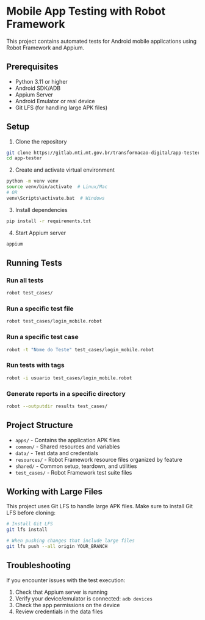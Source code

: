 # Mobile App Testing with Robot Framework

This project contains automated tests for Android mobile applications using Robot Framework and Appium.

## Prerequisites

- Python 3.11 or higher
- Android SDK/ADB
- Appium Server
- Android Emulator or real device
- Git LFS (for handling large APK files)

## Setup

1. Clone the repository
```bash
git clone https://gitlab.mti.mt.gov.br/transformacao-digital/app-tester.git
cd app-tester
```

2. Create and activate virtual environment
```bash
python -m venv venv
source venv/bin/activate  # Linux/Mac
# OR
venv\Scripts\activate.bat  # Windows
```

3. Install dependencies
```bash
pip install -r requirements.txt
```

4. Start Appium server
```bash
appium
```

## Running Tests

### Run all tests
```bash
robot test_cases/
```

### Run a specific test file
```bash
robot test_cases/login_mobile.robot
```

### Run a specific test case
```bash
robot -t "Nome do Teste" test_cases/login_mobile.robot
```

### Run tests with tags
```bash
robot -i usuario test_cases/login_mobile.robot
```

### Generate reports in a specific directory
```bash
robot --outputdir results test_cases/
```

## Project Structure

- `apps/` - Contains the application APK files
- `common/` - Shared resources and variables
- `data/` - Test data and credentials
- `resources/` - Robot Framework resource files organized by feature
- `shared/` - Common setup, teardown, and utilities
- `test_cases/` - Robot Framework test suite files

## Working with Large Files

This project uses Git LFS to handle large APK files. Make sure to install Git LFS before cloning:

```bash
# Install Git LFS
git lfs install

# When pushing changes that include large files
git lfs push --all origin YOUR_BRANCH
```

## Troubleshooting

If you encounter issues with the test execution:

1. Check that Appium server is running
2. Verify your device/emulator is connected: `adb devices`
3. Check the app permissions on the device
4. Review credentials in the data files